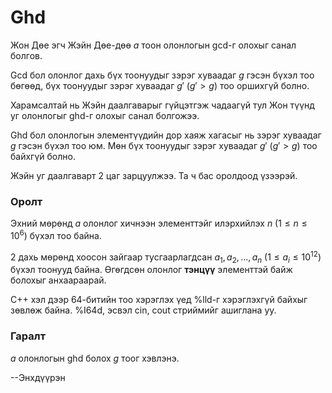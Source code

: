 Ghd
===
Жон Дөе эгч Жэйн Дөе-дөө $а$ тоон олонлогын gcd-г олохыг санал болгов.

Gcd бол олонлог дахь бүх тоонуудыг зэрэг хуваадаг $g$ гэсэн бүхэл тоо бөгөөд,
бүх тоонуудыг зэрэг хуваадаг $g'$ ($g' > g$) тоо оршихгүй болно.

Харамсалтай нь Жэйн даалгаварыг гүйцэтгэж чадаагүй тул Жон түүнд уг олонлогыг
ghd-г олохыг санал болгожээ.

Ghd бол олонлогын элементүүдийн дор хаяж хагасыг нь зэрэг хуваадаг $g$ гэсэн
бүхэл тоо юм. Мөн бүх тоонуудыг зэрэг хуваадаг $g'$ ($g' > g$) тоо байхгүй
болно.

Жэйн уг даалгаварт 2 цаг зарцуулжээ. Та ч бас оролдоод үзээрэй.


### Оролт
Эхний мөрөнд $а$ олонлог хичнээн элементтэйг илэрхийлэх $n$ ($1 ≤ n ≤ 10^6$)
бүхэл тоо байна.

2 дахь мөрөнд хоосон зайгаар тусгаарлагдсан  $a_1, a_2, ... , a_n$ ($1 ≤ a_i ≤
10^{12})$ бүхэл тоонууд байна. Өгөгдсөн олонлог **тэнцүү** элементтэй байж
болохыг анхаараарай.

C++ хэл дээр 64-битийн тоо хэрэглэх үед %lld-г хэрэглэхгүй байхыг зөвлөж байна.
%I64d, эсвэл cin, cout стриймийг ашиглана уу.


### Гаралт
$a$ олонлогын ghd болох $g$ тоог хэвлэнэ.

--Энхдүүрэн
